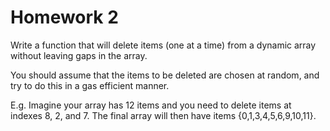 # Homework 2

Write a function that will delete items (one at a time) from a dynamic array 
without leaving gaps in the array.

You should assume that the items to be deleted are chosen at random, and try to 
do this in a gas efficient manner.

E.g.
Imagine your array has 12 items and you need to delete items at indexes 8, 2, 
and 7. The final array will then have items {0,1,3,4,5,6,9,10,11}.
